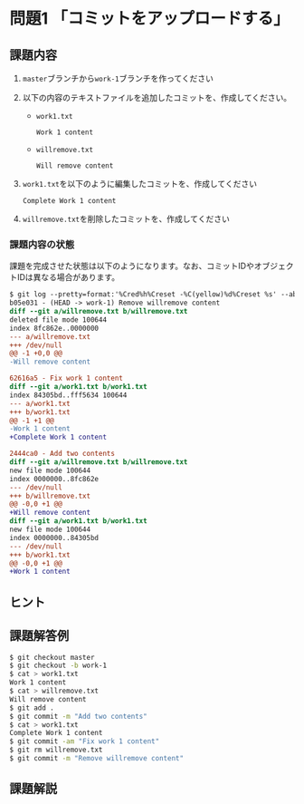 # 問題1 「コミットをアップロードする」

## 課題内容

1. `master`ブランチから`work-1`ブランチを作ってください
1. 以下の内容のテキストファイルを追加したコミットを、作成してください。

    * `work1.txt`

        ```text
        Work 1 content
        ```

    * `willremove.txt`

        ```text
        Will remove content
        ```

1. `work1.txt`を以下のように編集したコミットを、作成してください

    ```text
    Complete Work 1 content
    ```

1. `willremove.txt`を削除したコミットを、作成してください

### 課題内容の状態

課題を完成させた状態は以下のようになります。なお、コミットIDやオブジェクトIDは異なる場合があります。

```diff
$ git log --pretty=format:'%Cred%h%Creset -%C(yellow)%d%Creset %s' --abbrev-commit -p work-1...master
b05e031 - (HEAD -> work-1) Remove willremove content
diff --git a/willremove.txt b/willremove.txt
deleted file mode 100644
index 8fc862e..0000000
--- a/willremove.txt
+++ /dev/null
@@ -1 +0,0 @@
-Will remove content

62616a5 - Fix work 1 content
diff --git a/work1.txt b/work1.txt
index 84305bd..fff5634 100644
--- a/work1.txt
+++ b/work1.txt
@@ -1 +1 @@
-Work 1 content
+Complete Work 1 content

2444ca0 - Add two contents
diff --git a/willremove.txt b/willremove.txt
new file mode 100644
index 0000000..8fc862e
--- /dev/null
+++ b/willremove.txt
@@ -0,0 +1 @@
+Will remove content
diff --git a/work1.txt b/work1.txt
new file mode 100644
index 0000000..84305bd
--- /dev/null
+++ b/work1.txt
@@ -0,0 +1 @@
+Work 1 content
```

## ヒント

## 課題解答例

```bash
$ git checkout master
$ git checkout -b work-1
$ cat > work1.txt
Work 1 content
$ cat > willremove.txt
Will remove content
$ git add .
$ git commit -m "Add two contents"
$ cat > work1.txt
Complete Work 1 content
$ git commit -am "Fix work 1 content"
$ git rm willremove.txt
$ git commit -m "Remove willremove content"
```

## 課題解説
